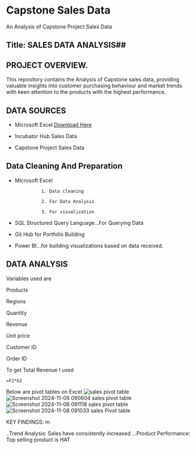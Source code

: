 # Capstone Sales Data 
An Analysis of Capstone Project Sales Data

## Title: SALES DATA ANALYSIS##



## PROJECT OVERVIEW.
This repository contains the Analysis of Capstone sales data, providing valuable insights into customer purchasing behaviour and market trends with keen attention to the products with the highest performance.


## DATA SOURCES
- Microsoft Excel [Download Here](https://www.microsoft.com)
  
- Incubator Hub Sales Data
  
- Capstone Project Sales Data

## Data Cleaning And Preparation
- Microsoft Excel
  
                1. Data cleaning
   
                2. For Data Analysis
    
                3. For visualization

- SQL Structured Query Language...For Querying Data

- Git Hub for Portfolio Building

- Power BI...for building visualizations based on data received.
  
## DATA ANALYSIS

Variables used are 

Products

Regions

Quantity

Revenue

Unit price 

Customer ID

Order ID

To get Total Revenue I used

```
=F2*G2
```

Below are pivot tables on Excel
![sales pivot table](https://github.com/user-attachments/assets/24b2fcc0-c95d-4c5b-8af8-2c61324f7362)
![Screenshot 2024-11-08 090604 sales pivot table](https://github.com/user-attachments/assets/787cbd16-872e-496e-8557-b52e75a3bbfc)
![Screenshot 2024-11-08 091118 sales pivot table](https://github.com/user-attachments/assets/5331817d-bef3-4778-b34a-e318990c9148)
![Screenshot 2024-11-08 091033 sales Pivot table](https://github.com/user-attachments/assets/972e4fb9-25cf-4c71-bf8a-cea8fafc0290)







KEY FINDINGS:
m


..Trend Analysis: Sales have consistently increased 
...Product Performance: Top selling product is HAT 
